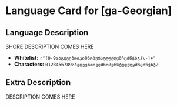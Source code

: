 # Language Card for [ga-Georgian]


## Language Description

SHORE DESCRIPTION COMES HERE

- **Whitelist:** `r"[0-9აბგდევზთიკლმნოპჟრსტუფქღყშჩცძწჭხჯჰ\-]+"`
- **Characters:** `0123456789აბგდევზთიკლმნოპჟრსტუფქღყშჩცძწჭხჯჰ-`


## Extra Description

DESCRIPTION COMES HERE